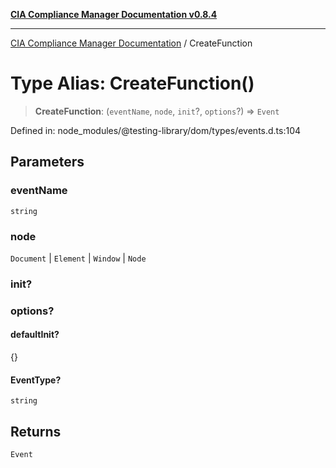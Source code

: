 [**CIA Compliance Manager Documentation v0.8.4**](../README.md)

***

[CIA Compliance Manager Documentation](../globals.md) / CreateFunction

# Type Alias: CreateFunction()

> **CreateFunction**: (`eventName`, `node`, `init`?, `options`?) => `Event`

Defined in: node\_modules/@testing-library/dom/types/events.d.ts:104

## Parameters

### eventName

`string`

### node

`Document` | `Element` | `Window` | `Node`

### init?

### options?

#### defaultInit?

\{\}

#### EventType?

`string`

## Returns

`Event`
